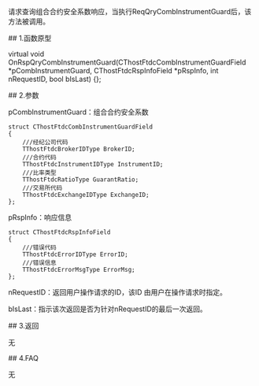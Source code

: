 <p>请求查询组合合约安全系数响应，当执行ReqQryCombInstrumentGuard后，该方法被调用。</p>
<span class="anchor" id="6cb09c48-d3a8-4fce-ade7-e3fca78c3d28"></span>
## 1.函数原型
<p>virtual void OnRspQryCombInstrumentGuard(CThostFtdcCombInstrumentGuardField *pCombInstrumentGuard, CThostFtdcRspInfoField *pRspInfo, int nRequestID, bool bIsLast) {};</p>
<span class="anchor" id="067310cd-7b5b-4d87-b7b1-4917a94492ec"></span>
## 2.参数
<p>pCombInstrumentGuard：组合合约安全系数</p>
<pre><code>struct CThostFtdcCombInstrumentGuardField
{
    ///经纪公司代码
    TThostFtdcBrokerIDType BrokerID;
    ///合约代码
    TThostFtdcInstrumentIDType InstrumentID;
    ///比率类型
    TThostFtdcRatioType GuarantRatio;
    ///交易所代码
    TThostFtdcExchangeIDType ExchangeID;
};
</code></pre>
<p>pRspInfo：响应信息</p>
<pre><code>struct CThostFtdcRspInfoField
{
    ///错误代码
    TThostFtdcErrorIDType ErrorID;
    ///错误信息
    TThostFtdcErrorMsgType ErrorMsg;
};
</code></pre>
<p>nRequestID：返回用户操作请求的ID，该ID 由用户在操作请求时指定。</p>
<p>bIsLast：指示该次返回是否为针对nRequestID的最后一次返回。</p>
<span class="anchor" id="b38839ca-df81-4262-bc1c-f7e6dcab2021"></span>
## 3.返回
<p>无</p>
<span class="anchor" id="121a3aba-bb23-48ff-b870-5611c155f677"></span>
## 4.FAQ
<p>无</p>
